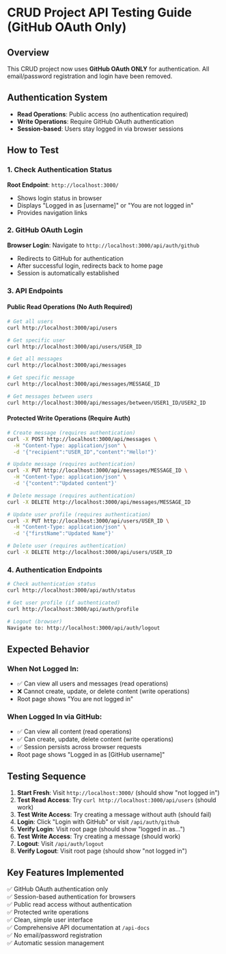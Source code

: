 # CRUD Project API Testing Guide (GitHub OAuth Only)

## Overview
This CRUD project now uses **GitHub OAuth ONLY** for authentication. All email/password registration and login have been removed.

## Authentication System
- **Read Operations**: Public access (no authentication required)
- **Write Operations**: Require GitHub OAuth authentication
- **Session-based**: Users stay logged in via browser sessions

## How to Test

### 1. Check Authentication Status
**Root Endpoint**: `http://localhost:3000/`
- Shows login status in browser
- Displays "Logged in as [username]" or "You are not logged in"
- Provides navigation links

### 2. GitHub OAuth Login
**Browser Login**: Navigate to `http://localhost:3000/api/auth/github`
- Redirects to GitHub for authentication
- After successful login, redirects back to home page
- Session is automatically established

### 3. API Endpoints

#### Public Read Operations (No Auth Required)
```bash
# Get all users
curl http://localhost:3000/api/users

# Get specific user
curl http://localhost:3000/api/users/USER_ID

# Get all messages
curl http://localhost:3000/api/messages

# Get specific message
curl http://localhost:3000/api/messages/MESSAGE_ID

# Get messages between users
curl http://localhost:3000/api/messages/between/USER1_ID/USER2_ID
```

#### Protected Write Operations (Require Auth)
```bash
# Create message (requires authentication)
curl -X POST http://localhost:3000/api/messages \
  -H "Content-Type: application/json" \
  -d '{"recipient":"USER_ID","content":"Hello!"}'

# Update message (requires authentication)
curl -X PUT http://localhost:3000/api/messages/MESSAGE_ID \
  -H "Content-Type: application/json" \
  -d '{"content":"Updated content"}'

# Delete message (requires authentication)
curl -X DELETE http://localhost:3000/api/messages/MESSAGE_ID

# Update user profile (requires authentication)
curl -X PUT http://localhost:3000/api/users/USER_ID \
  -H "Content-Type: application/json" \
  -d '{"firstName":"Updated Name"}'

# Delete user (requires authentication)
curl -X DELETE http://localhost:3000/api/users/USER_ID
```

### 4. Authentication Endpoints
```bash
# Check authentication status
curl http://localhost:3000/api/auth/status

# Get user profile (if authenticated)
curl http://localhost:3000/api/auth/profile

# Logout (browser)
Navigate to: http://localhost:3000/api/auth/logout
```

## Expected Behavior

### When Not Logged In:
- ✅ Can view all users and messages (read operations)
- ❌ Cannot create, update, or delete content (write operations)
- Root page shows "You are not logged in"

### When Logged In via GitHub:
- ✅ Can view all content (read operations)
- ✅ Can create, update, delete content (write operations)
- ✅ Session persists across browser requests
- Root page shows "Logged in as [GitHub username]"

## Testing Sequence

1. **Start Fresh**: Visit `http://localhost:3000/` (should show "not logged in")
2. **Test Read Access**: Try `curl http://localhost:3000/api/users` (should work)
3. **Test Write Access**: Try creating a message without auth (should fail)
4. **Login**: Click "Login with GitHub" or visit `/api/auth/github`
5. **Verify Login**: Visit root page (should show "logged in as...")
6. **Test Write Access**: Try creating a message (should work)
7. **Logout**: Visit `/api/auth/logout`
8. **Verify Logout**: Visit root page (should show "not logged in")

## Key Features Implemented

✅ GitHub OAuth authentication only  
✅ Session-based authentication for browsers  
✅ Public read access without authentication  
✅ Protected write operations  
✅ Clean, simple user interface  
✅ Comprehensive API documentation at `/api-docs`  
✅ No email/password registration  
✅ Automatic session management 
